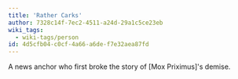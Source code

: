 ```yaml
---
title: 'Rather Carks'
author: 7328c14f-7ec2-4511-a24d-29a1c5ce23eb
wiki_tags:
  - wiki-tags/person
id: 4d5cfb04-c0cf-4a66-a6de-f7e32aea87fd
---
```

A news anchor who first broke the story of [Mox Priximus]'s demise.